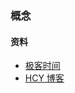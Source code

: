 ### 概念

#### 资料

- [极客时间](https://time.geekbang.org/column/article/70537)
- [HCY 博客](https://kb.zhangzhipeng.net/#/note/algorithm/graph)
